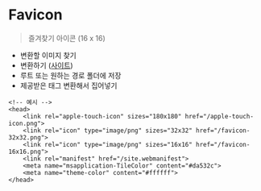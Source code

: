 # Favicon
> 즐겨찾기 아이콘 (16 x 16)
* 변환할 이미지 찾기
* 변환하기 ([사이트](https://realfavicongenerator.net/))
* 루트 또는 원하는 경로 폴더에 저장
* 제공받은 태그 변환해서 집어넣기
```
<!-- 예시 -->
<head>
    <link rel="apple-touch-icon" sizes="180x180" href="/apple-touch-icon.png">
    <link rel="icon" type="image/png" sizes="32x32" href="/favicon-32x32.png">
    <link rel="icon" type="image/png" sizes="16x16" href="/favicon-16x16.png">
    <link rel="manifest" href="/site.webmanifest">
    <meta name="msapplication-TileColor" content="#da532c">
    <meta name="theme-color" content="#ffffff">
</head>
```